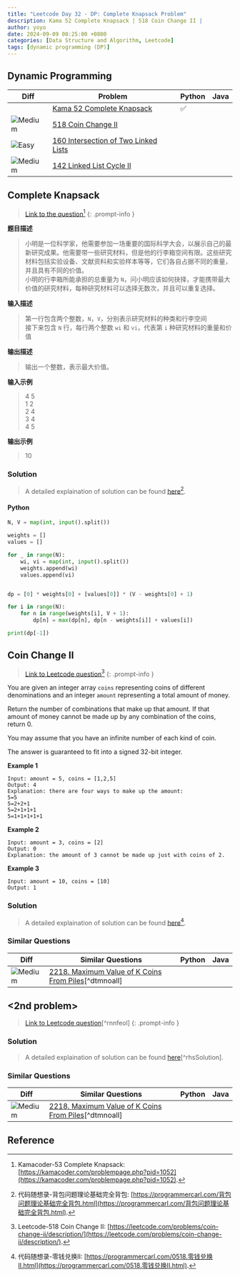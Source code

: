 ```yaml
---
title: "Leetcode Day 32 - DP: Complete Knapsack Problem"
description: Kama 52 Complete Knapsack | 518 Coin Change II | 
author: yoyo
date: 2024-09-09 00:25:00 +0800
categories: [Data Structure and Algorithm, Leetcode]
tags: [dynamic programming (DP)]
---
```


## Dynamic Programming

| Diff                                                                                                | Problem                                                                                 | Python | Java |
|-----------------------------------------------------------------------------------------------------|-----------------------------------------------------------------------------------------|--------|------|
|                                                                                                      | [Kama 52 Complete Knapsack](#complete-knapsack)                                          |✅      |        |
| ![Medium](https://img.shields.io/badge/Medium-yellow)                                               | [518 Coin Change II](#coin-change-ii)                |        |      |
| ![Easy](https://img.shields.io/badge/Easy-brightgreen)                                              | [160 Intersection of Two Linked Lists](#the-link)               |        |      |
| ![Medium](https://img.shields.io/badge/Medium-yellow)                                               | [142 Linked List Cycle II](#the-link)                                       |        |      |

## Complete Knapsack

> [Link to the question](https://kamacoder.com/problempage.php?pid=1052)[^ck]
{: .prompt-info }

[^ck]:Kamacoder-53 Complete Knapsack: [https://kamacoder.com/problempage.php?pid=1052](https://kamacoder.com/problempage.php?pid=1052).

**题目描述**

> 小明是一位科学家，他需要参加一场重要的国际科学大会，以展示自己的最新研究成果。他需要带一些研究材料，但是他的行李箱空间有限。这些研究材料包括实验设备、文献资料和实验样本等等，它们各自占据不同的重量，并且具有不同的价值。<br>
> 小明的行李箱所能承担的总重量为 `N`，问小明应该如何抉择，才能携带最大价值的研究材料，每种研究材料可以选择无数次，并且可以重复选择。

**输入描述**

> 第一行包含两个整数，`N`，`V`，分别表示研究材料的种类和行李空间<br>
> 接下来包含 `N` 行，每行两个整数 `wi` 和 `vi`，代表第 `i` 种研究材料的重量和价值

**输出描述**

> 输出一个整数，表示最大价值。

**输入示例**

> 4 5<br>
> 1 2<br>
> 2 4<br>
> 3 4<br>
> 4 5

**输出示例**

> 10

### Solution

> A detailed explaination of solution can be found [here](https://programmercarl.com/背包问题理论基础完全背包.html)[^ckSolution].

#### Python

```python
N, V = map(int, input().split())

weights = []
values = []

for _ in range(N):
    wi, vi = map(int, input().split())
    weights.append(wi)
    values.append(vi)


dp = [0] * weights[0] + [values[0]] * (V - weights[0] + 1)

for i in range(N):
    for n in range(weights[i], V + 1):
        dp[n] = max(dp[n], dp[n - weights[i]] + values[i])

print(dp[-1])
```


## Coin Change II

> [Link to Leetcode question](https://leetcode.com/problems/coin-change-ii/description/)[^ccii]
{: .prompt-info }

You are given an integer array `coins` representing coins of different denominations and an integer `amount` representing a total amount of money.

Return the number of combinations that make up that amount. If that amount of money cannot be made up by any combination of the coins, return 0.

You may assume that you have an infinite number of each kind of coin.

The answer is guaranteed to fit into a signed 32-bit integer. 

**Example 1**

```
Input: amount = 5, coins = [1,2,5]
Output: 4
Explanation: there are four ways to make up the amount:
5=5
5=2+2+1
5=2+1+1+1
5=1+1+1+1+1
```

**Example 2**

```
Input: amount = 3, coins = [2]
Output: 0
Explanation: the amount of 3 cannot be made up just with coins of 2.
```

**Example 3**

```
Input: amount = 10, coins = [10]
Output: 1
```

### Solution

> A detailed explaination of solution can be found [here](https://programmercarl.com/0518.零钱兑换II.html)[^cciiSolution].


### Similar Questions

| Diff                                                                                                 | Similar Questions                                                                                       | Python | Java |
|------------------------------------------------------------------------------------------------------|---------------------------------------------------------------------------------------------------------|--------|------|
| ![Medium](https://img.shields.io/badge/Medium-yellow)                                                | [2218. Maximum Value of K Coins From Piles](https://leetcode.com/problems/maximum-value-of-k-coins-from-piles/description/)[^dtmnoall] |        |      |

## <2nd problem>

> [Link to Leetcode question](https://leetcode.com/problems/remove-nth-node-from-end-of-list/description/)[^rnnfeol]
{: .prompt-info }


### Solution

> A detailed explaination of solution can be found [here](https://programmercarl.com/0151.翻转字符串里的单词.html)[^rhsSolution].

### Similar Questions

| Diff                                                                                                 | Similar Questions                                                                                       | Python | Java |
|------------------------------------------------------------------------------------------------------|---------------------------------------------------------------------------------------------------------|--------|------|
| ![Medium](https://img.shields.io/badge/Medium-yellow)                                                | [2218. Maximum Value of K Coins From Piles](https://leetcode.com/problems/maximum-value-of-k-coins-from-piles/description/)[^dtmnoall] |        |      |



## Reference
[^ckSolution]:代码随想录-背包问题理论基础完全背包: [https://programmercarl.com/背包问题理论基础完全背包.html](https://programmercarl.com/背包问题理论基础完全背包.html).
[^ccii]:Leetcode-518 Coin Change II: [https://leetcode.com/problems/coin-change-ii/description/](https://leetcode.com/problems/coin-change-ii/description/).
[^cciiSolution]:代码随想录-零钱兑换II: [https://programmercarl.com/0518.零钱兑换II.html](https://programmercarl.com/0518.零钱兑换II.html).



